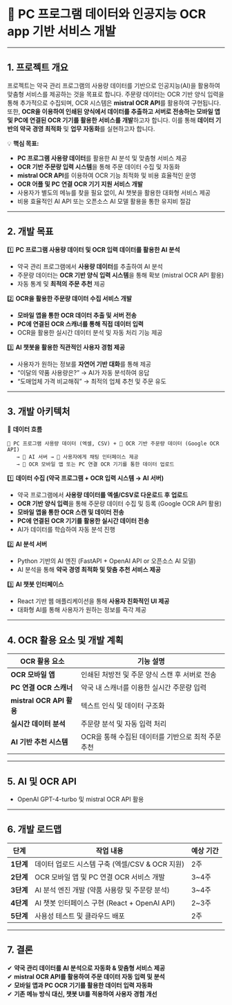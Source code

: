 # 🚀 PC 프로그램 데이터와 인공지능 OCR app 기반 서비스 개발 

---

## 1. 프로젝트 개요

프로젝트는 약국 관리 프로그램의 사용량 데이터를 기반으로 인공지능(AI)을 활용하여 맞춤형 서비스를 제공하는 것을 목표로 합니다. 주문량 데이터는 OCR 기반 양식 입력을 통해 추가적으로 수집되며, OCR 시스템은 **mistral OCR API**를 활용하여 구현됩니다. 또한, **OCR을 이용하여 인쇄된 양식에서 데이터를 추출하고 서버로 전송하는 모바일 앱 및 PC에 연결된 OCR 기기를 활용한 서비스를 개발**하고자 합니다. 이를 통해 **데이터 기반의 약국 경영 최적화** 및 **업무 자동화**를 실현하고자 합니다.

💡 **핵심 목표:**

- **PC 프로그램 사용량 데이터**를 활용한 AI 분석 및 맞춤형 서비스 제공
- **OCR 기반 주문량 입력 시스템**을 통해 주문 데이터 수집 및 자동화
- **mistral OCR API**를 이용하여 OCR 기능 최적화 및 비용 효율적인 운영
- **OCR 어플 및 PC 연결 OCR 기기 지원 서비스 개발**
- 사용자가 별도의 메뉴를 찾을 필요 없이, AI 챗봇을 활용한 대화형 서비스 제공
- 비용 효율적인 AI API 또는 오픈소스 AI 모델 활용을 통한 유지비 절감

---

## 2. 개발 목표

1️⃣ **PC 프로그램 사용량 데이터 및 OCR 입력 데이터를 활용한 AI 분석**

- 약국 관리 프로그램에서 **사용량 데이터**를 추출하여 AI 분석
- 주문량 데이터는 **OCR 기반 양식 입력 시스템**을 통해 확보 (mistral OCR API 활용)
- 자동 통계 및 **최적의 주문 추천** 제공

2️⃣ **OCR을 활용한 주문량 데이터 수집 서비스 개발**

- **모바일 앱을 통한 OCR 데이터 추출 및 서버 전송**
- **PC에 연결된 OCR 스캐너를 통해 직접 데이터 입력**
- OCR을 활용한 실시간 데이터 분석 및 자동 처리 기능 제공

3️⃣ **AI 챗봇을 활용한 직관적인 사용자 경험 제공**

- 사용자가 원하는 정보를 **자연어 기반 대화**를 통해 제공
- “이달의 약품 사용량은?” → AI가 자동 분석하여 응답
- “도매업체 가격 비교해줘” → 최적의 업체 추천 및 주문 유도



---

## 3. 개발 아키텍처

📂 **데이터 흐름**

```
📂 PC 프로그램 사용량 데이터 (엑셀, CSV) + 📂 OCR 기반 주문량 데이터 (Google OCR API)
   → 📂 AI 서버 → 📂 사용자에게 채팅 인터페이스 제공
   → 📂 OCR 모바일 앱 또는 PC 연결 OCR 기기를 통한 데이터 업로드
```

1️⃣ **데이터 수집 (약국 프로그램 + OCR 입력 시스템 → AI 서버)**

- 약국 프로그램에서 **사용량 데이터를 엑셀/CSV로 다운로드 후 업로드**
- **OCR 기반 양식 입력**을 통해 주문량 데이터 수집 및 등록 (Google OCR API 활용)
- **모바일 앱을 통한 OCR 스캔 및 데이터 전송**
- **PC에 연결된 OCR 기기를 활용한 실시간 데이터 전송**
- AI가 데이터를 학습하여 자동 분석 진행

2️⃣ **AI 분석 서버**

- Python 기반의 AI 엔진 (FastAPI + OpenAI API or 오픈소스 AI 모델)
- AI 분석을 통해 **약국 경영 최적화 및 맞춤 추천 서비스 제공**

3️⃣ **AI 챗봇 인터페이스**

- React 기반 웹 애플리케이션을 통해 **사용자 친화적인 UI 제공**
- 대화형 AI를 통해 사용자가 원하는 정보를 즉각 제공

---

## 4. OCR 활용 요소 및 개발 계획

| OCR 활용 요소              | 기능 설명                          |
| ---------------------- | ------------------------------ |
| **OCR 모바일 앱**          | 인쇄된 처방전 및 주문 양식 스캔 후 서버로 전송    |
| **PC 연결 OCR 스캐너**      | 약국 내 스캐너를 이용한 실시간 주문량 입력       |
| **mistral OCR API 활용** | 텍스트 인식 및 데이터 구조화               |
| **실시간 데이터 분석**         | 주문량 분석 및 자동 입력 처리              |
| **AI 기반 추천 시스템**       | OCR을 통해 수집된 데이터를 기반으로 최적 주문 추천 |

---

## 5.  AI 및 OCR API 

-  OpenAI GPT-4-turbo 및 mistral OCR API 활용


---

## 6. 개발 로드맵

|단계|작업 내용|예상 기간|
|---|---|---|
|**1단계**|데이터 업로드 시스템 구축 (엑셀/CSV & OCR 지원)|2주|
|**2단계**|OCR 모바일 앱 및 PC 연결 OCR 서비스 개발|3~4주|
|**3단계**|AI 분석 엔진 개발 (약품 사용량 및 주문량 분석)|3~4주|
|**4단계**|AI 챗봇 인터페이스 구현 (React + OpenAI API)|2~3주|
|**5단계**|사용성 테스트 및 클라우드 배포|2주|

---

## 7. 결론

✔ **약국 관리 데이터를 AI 분석으로 자동화 & 맞춤형 서비스 제공**  
✔ **mistral OCR API를 활용하여 주문 데이터 자동 입력 및 분석**  
✔ **모바일 앱과 PC OCR 기기를 활용한 데이터 입력 자동화**  
✔ **기존 메뉴 방식 대신, 챗봇 UI를 적용하여 사용자 경험 개선**  
